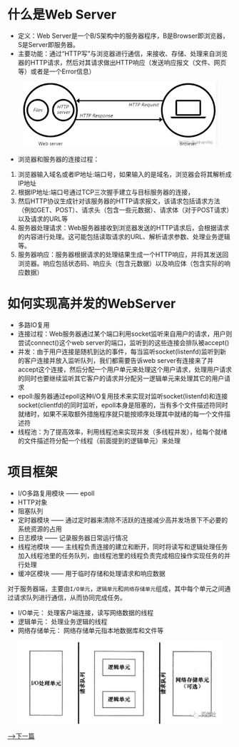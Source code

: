 # 什么是Web Server
* 定义：Web Server是一个B/S架构中的服务器程序，B是Browser即浏览器，S是Server即服务器。
* 主要功能：通过“HTTP写”与浏览器进行通信，来接收、存储、处理来自浏览器的HTTP请求，然后对其请求做出HTTP响应（发送响应报文（文件、网页等）或者是一个Error信息）
<p align="center">
<img src="img/1.png" style="zoom:70%"/>
</p>

* 浏览器和服务器的连接过程：
1. 浏览器输入域名或者IP地址:端口号，如果输入的是域名，浏览器会将其解析成IP地址
2. 根据IP地址:端口号通过TCP三次握手建立与目标服务器的连接，
3. 然后HTTP协议生成针对该服务器的HTTP请求报文，该请求包括请求方法（例如GET、POST）、请求头（包含一些元数据）、请求体（对于POST请求）以及请求的URL等
4. 服务器处理请求：Web服务器接收到浏览器发送的HTTP请求后，会根据请求的内容进行处理。这可能包括读取请求的URL、解析请求参数、处理业务逻辑等。
5. 服务器响应：服务器根据请求的处理结果生成一个HTTP响应，并将其发送回浏览器。响应包括状态码、响应头（包含元数据）以及响应体（包含实际的响应数据）
# 如何实现高并发的WebServer

* 多路IO复用
* 连接过程：Web服务器通过某个端口利用socket监听来自用户的请求，用户则尝试connect()这个web server的端口，监听到的这些连接会排队被accept()
* 并发：由于用户连接是随机到达的事件，每当监听socket(listenfd)监听到新的客户连接并放入监听队列，我们都需要告诉web server有连接来了并accept这个连接，然后分配一个用户单元来处理这个用户请求，处理用户请求的同时也要继续监听其它客户的请求并分配另一逻辑单元来处理其它的用户请求
* epoll:服务器通过epoll这种I/O复用技术来实现对监听socket(listenfd)和连接socket(clientfd)的同时监听，epoll本身是阻塞的，当有多个文件描述符同时就绪时，如果不采取额外措施程序就只能按顺序处理其中就绪的每一个文件描述符
* 线程池：为了提高效率，利用线程池来实现并发（多线程并发），给每个就绪的文件描述符分配一个线程（前面提到的逻辑单元）来处理


# 项目框架

* I/O多路复用模块 —— epoll
* HTTP对象
* 阻塞队列
* 定时器模块 —— 通过定时器来清除不活跃的连接减少高并发场景下不必要的系统资源的占用 
* 日志模块 —— 记录服务器日常运行情况
* 线程池模块 —— 主线程负责连接的建立和断开，同时将读写和逻辑处理任务加入线程池里的任务队列，由线程池里的线程负责完成相应操作实现任务的并行处理
* 缓冲区模块 —— 用于临时存储和处理请求和响应数据

对于服务器端，主要由`I/O单元`，`逻辑单元`和`网络存储单元`组成，其中每个单元之间通过请求队列进行通信，从而协同完成任务。
* I/O单元： 处理客户端连接，读写网络数据的线程
* 逻辑单元： 处理业务逻辑的线程
* 网络存储单元： 网络存储单元指本地数据库和文件等
<p align="center">
<img src="img/2.png" style="zoom:80%"/>
</p>

[-->下一篇](./服务器事件类别与处理模式.md)